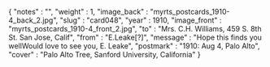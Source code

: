 {
  "notes" : "",
  "weight" : 1,
  "image_back" : "myrts_postcards_1910-4_back_2.jpg",
  "slug" : "card048",
  "year" : 1910,
  "image_front" : "myrts_postcards_1910-4_front_2.jpg",
  "to" : "Mrs. C.H. Williams, 459 S. 8th St. San Jose, Calif",
  "from" : "E.Leake[?]",
  "message" : "Hope this finds you wellWould love to see you, E. Leake",
  "postmark" : "1910: Aug 4, Palo Alto",
  "cover" : "Palo Alto Tree, Sanford University, California"
}
